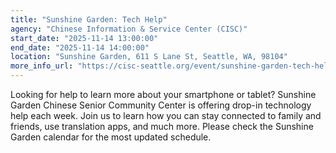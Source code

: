 ```yaml
---
title: "Sunshine Garden: Tech Help"
agency: "Chinese Information & Service Center (CISC)"
start_date: "2025-11-14 13:00:00"
end_date: "2025-11-14 14:00:00"
location: "Sunshine Garden, 611 S Lane St, Seattle, WA, 98104"
more_info_url: "https://cisc-seattle.org/event/sunshine-garden-tech-help-4/2025-11-14/"
---
```


Looking for help to learn more about your smartphone or tablet? Sunshine Garden Chinese Senior Community Center is offering drop-in technology help each week. Join us to learn how you can stay connected to family and friends, use translation apps, and much more. 
Please check the Sunshine Garden calendar for the most updated schedule. 
 

